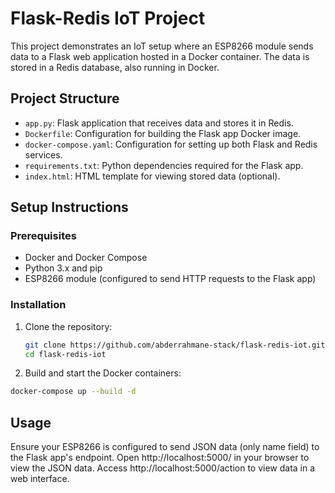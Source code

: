 # Flask-Redis IoT Project

This project demonstrates an IoT setup where an ESP8266 module sends data to a Flask web application hosted in a Docker container. The data is stored in a Redis database, also running in Docker.

## Project Structure

- `app.py`: Flask application that receives data and stores it in Redis.
- `Dockerfile`: Configuration for building the Flask app Docker image.
- `docker-compose.yaml`: Configuration for setting up both Flask and Redis services.
- `requirements.txt`: Python dependencies required for the Flask app.
- `index.html`: HTML template for viewing stored data (optional).

## Setup Instructions

### Prerequisites

- Docker and Docker Compose
- Python 3.x and pip
- ESP8266 module (configured to send HTTP requests to the Flask app)

### Installation

1. Clone the repository:
   ```bash
   git clone https://github.com/abderrahmane-stack/flask-redis-iot.git
   cd flask-redis-iot
2. Build and start the Docker containers:
  ```bash
  docker-compose up --build -d
   ```
## Usage
Ensure your ESP8266 is configured to send JSON data (only name field) to the Flask app's endpoint.
Open http://localhost:5000/ in your browser to view the JSON data.
Access http://localhost:5000/action to view data in a web interface.

